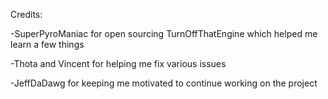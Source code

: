 Credits:

-SuperPyroManiac for open sourcing TurnOffThatEngine which helped me learn a few things

-Thota and Vincent for helping me fix various issues

-JeffDaDawg for keeping me motivated to continue working on the project
